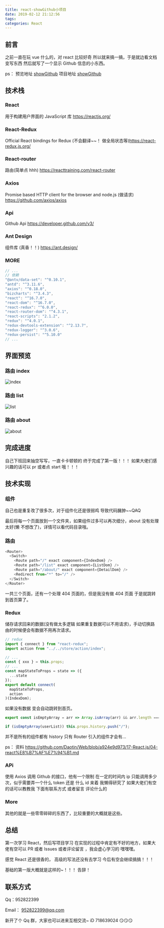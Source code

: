 ```yaml
---
title: react-showGithub小项目
date: 2019-02-12 21:12:56
tags:
categories: React
---
```


## 前言

之前一直在玩 vue 什么的，对 react 比较好奇 所以就来搞一搞，于是就边看文档变写东西 然后就写了一个显示 Github 信息的小东西。

ps：
预览地址 [showGithub](http://123.207.60.132:6001)
项目地址 [showGithub](https://github.com/xiaotiandada/showGithub)

<!-- more -->

## 技术栈

### React

用于构建用户界面的 JavaScript 库 https://reactjs.org/

### React-Redux

Official React bindings for Redux (不会翻译~~！ 做全局状态等)https://react-redux.js.org/

### React-router

路由(简单点 hhh) https://reacttraining.com/react-router

### Axios

Promise based HTTP client for the browser and node.js (做请求) https://github.com/axios/axios

### Api

Github Api https://developer.github.com/v3/

### Ant Design

组件库 (真香！！) https://ant.design/

### MORE

```js
// ...
// 依赖
"@antv/data-set": "^0.10.1",
"antd": "^3.11.6",
"axios": "^0.18.0",
"bizcharts": "^3.4.3",
"react": "^16.7.0",
"react-dom": "^16.7.0",
"react-redux": "^6.0.0",
"react-router-dom": "^4.3.1",
"react-scripts": "2.1.2",
"redux": "^4.0.1",
"redux-devtools-extension": "^2.13.7",
"redux-logger": "^3.0.6",
"redux-persist": "^5.10.0"
// ...

```

## 界面预览

### 路由 index

![index](react-showGithub小项目/index.png)

### 路由 list

![list](react-showGithub小项目/list.png)

### 路由 about

![about](react-showGithub小项目/about.png)

## 完成进度

自己下班回来抽空写写，一直卡卡顿顿的 终于完成了第一版！！！ 如果大佬们感兴趣的话可以 pr 或者点 start 哦！！！

## 技术实现

### 组件

自己也是重复改了很多次，对于组件化还是很弱鸡 导致代码臃肿~~QAQ

最后将每一个页面放到一个文件夹，如果组件过多可以再次细分，about 没有处理太好(懒 不想改了)，详情可以看代码目录哦。

### 路由

```js
<Router>
  <Switch>
    <Route path="/" exact component={IndexDom} />
    <Route path="/list" exact component={ListDom} />
    <Route path="/about/" exact component={DetailDom} />
    <Redirect from="*" to="/" />
  </Switch>
</Router>
```

一共三个页面，还有一个处理 404 页面的，但是我没有做 404 页面 于是就跳转到首页算了。

### Redux

储存请求回来的数据(没有做太多逻辑 如果重复数据可以不用请求)，手动切换路由的时候便会有数据不用再次请求。

```js
// redux
import { connect } from "react-redux";
import action from "../../store/action/index";

// ...
const { xxx } = this.props;
// ...
const mapStateToProps = state => ({
  ...state
});
export default connect(
  mapStateToProps,
  action
)(IndexDom);
```

如果没有数据 变会自动跳转到首页。

```js
export const isEmptyArray = arr => Array.isArray(arr) && arr.length === 0;

if (isEmptyArray(userList)) this.props.history.push("/");
```

并不是所有的组件都有 history 只有 Router 引入的组件才会有...

ps： 资料 https://github.com/Daotin/Web/blob/a924e9d973/17-React.js/04-react%E8%B7%AF%E7%94%B1.md

### APi

使用 Axios 调用 Github 的接口，他有一个限制 在一定的时间内 ip 只能调用多少次，似乎需要弄一个什么 token 还是 什么 id 来着 我懒得研究了 如果大佬们有空的话可以教教我 下面有联系方式 或者留言 评论什么的

### More

其他的就是一些零零碎碎的东西了，比较重要的大概就是这些。

## 总结

第一次学习 React，然后写项目学习 在实现的过程中肯定有不好的地方，如果大佬有空可以 PR 或者 Issues 或者评论留言 ，我会虚心学习的 嘿嘿嘿。

感觉 React 还是很香的， 高级的写法还没有去学习 今后有空会继续搞搞！！！

基础的第一版大概就是这样的~！！！ 告辞！

## 联系方式

Qq：952822399

Email： 952822399@qq.com

新开了个 Qq 群，大家也可以进来互相交流~ iD 718639024 😏😏😏
